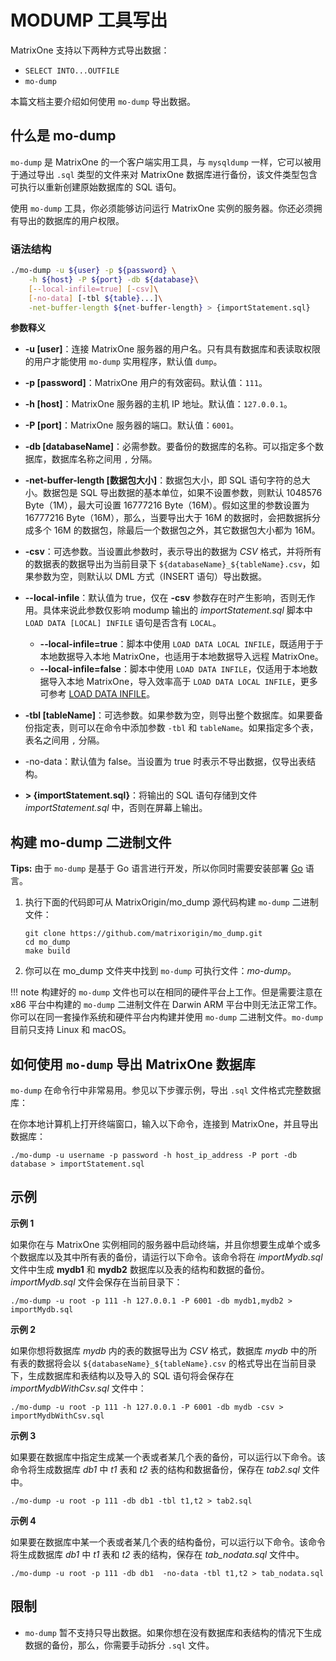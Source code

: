 # MODUMP 工具写出

MatrixOne 支持以下两种方式导出数据：

- `SELECT INTO...OUTFILE`
- `mo-dump`

本篇文档主要介绍如何使用 `mo-dump` 导出数据。

## 什么是 mo-dump

`mo-dump` 是 MatrixOne 的一个客户端实用工具，与 `mysqldump` 一样，它可以被用于通过导出 `.sql` 类型的文件来对 MatrixOne 数据库进行备份，该文件类型包含可执行以重新创建原始数据库的 SQL 语句。

使用 `mo-dump` 工具，你必须能够访问运行 MatrixOne 实例的服务器。你还必须拥有导出的数据库的用户权限。

### 语法结构

```bash
./mo-dump -u ${user} -p ${password} \
    -h ${host} -P ${port} -db ${database}\
    [--local-infile=true] [-csv]\
    [-no-data] [-tbl ${table}...]\
    -net-buffer-length ${net-buffer-length} > {importStatement.sql}
```

**参数释义**

- **-u [user]**：连接 MatrixOne 服务器的用户名。只有具有数据库和表读取权限的用户才能使用 `mo-dump` 实用程序，默认值 `dump`。

- **-p [password]**：MatrixOne 用户的有效密码。默认值：`111`。

- **-h [host]**：MatrixOne 服务器的主机 IP 地址。默认值：`127.0.0.1`。

- **-P [port]**：MatrixOne 服务器的端口。默认值：`6001`。

- **-db [databaseName]**：必需参数。要备份的数据库的名称。可以指定多个数据库，数据库名称之间用 `,` 分隔。

- **-net-buffer-length [数据包大小]**：数据包大小，即 SQL 语句字符的总大小。数据包是 SQL 导出数据的基本单位，如果不设置参数，则默认 1048576 Byte（1M），最大可设置 16777216 Byte（16M）。假如这里的参数设置为 16777216 Byte（16M），那么，当要导出大于 16M 的数据时，会把数据拆分成多个 16M 的数据包，除最后一个数据包之外，其它数据包大小都为 16M。

- **-csv**：可选参数。当设置此参数时，表示导出的数据为 *CSV* 格式，并将所有的数据表的数据导出为当前目录下 `${databaseName}_${tableName}.csv`，如果参数为空，则默认以 DML 方式（INSERT 语句）导出数据。

- **--local-infile**：默认值为 true，仅在 **-csv** 参数存在时产生影响，否则无作用。具体来说此参数仅影响 modump 输出的 *importStatement.sql* 脚本中 `LOAD DATA [LOCAL] INFILE` 语句是否含有 `LOCAL`。
    - **--local-infile=true**：脚本中使用 `LOAD DATA LOCAL INFILE`，既适用于于本地数据导入本地 MatrixOne，也适用于本地数据导入远程 MatrixOne。
    - **--local-infile=false**：脚本中使用 `LOAD DATA INFILE`，仅适用于本地数据导入本地 MatrixOne，导入效率高于 `LOAD DATA LOCAL INFILE`，更多可参考 [LOAD DATA INFILE](../../Reference/SQL-Reference/Data-Manipulation-Language/load-data.md)。

- **-tbl [tableName]**：可选参数。如果参数为空，则导出整个数据库。如果要备份指定表，则可以在命令中添加参数 `-tbl` 和 `tableName`。如果指定多个表，表名之间用 `,` 分隔。

- -no-data：默认值为 false。当设置为 true 时表示不导出数据，仅导出表结构。

- **> {importStatement.sql}**：将输出的 SQL 语句存储到文件 *importStatement.sql* 中，否则在屏幕上输出。

## 构建 mo-dump 二进制文件

__Tips:__ 由于 `mo-dump` 是基于 Go 语言进行开发，所以你同时需要安装部署 <a href="https://go.dev/doc/install" target="_blank">Go</a> 语言。

1. 执行下面的代码即可从 MatrixOrigin/mo_dump 源代码构建 `mo-dump` 二进制文件：

    ```
    git clone https://github.com/matrixorigin/mo_dump.git
    cd mo_dump
    make build
    ```

2. 你可以在 mo_dump 文件夹中找到 `mo-dump` 可执行文件：*mo-dump*。

!!! note
    构建好的 `mo-dump` 文件也可以在相同的硬件平台上工作。但是需要注意在 x86 平台中构建的 `mo-dump` 二进制文件在 Darwin ARM 平台中则无法正常工作。你可以在同一套操作系统和硬件平台内构建并使用 `mo-dump` 二进制文件。`mo-dump` 目前只支持 Linux 和 macOS。

## 如何使用 `mo-dump` 导出 MatrixOne 数据库

`mo-dump` 在命令行中非常易用。参见以下步骤示例，导出 `.sql` 文件格式完整数据库：

在你本地计算机上打开终端窗口，输入以下命令，连接到 MatrixOne，并且导出数据库：

```
./mo-dump -u username -p password -h host_ip_address -P port -db database > importStatement.sql
```

## 示例

**示例 1**

如果你在与 MatrixOne 实例相同的服务器中启动终端，并且你想要生成单个或多个数据库以及其中所有表的备份，请运行以下命令。该命令将在 *importMydb.sql* 文件中生成 **mydb1** 和 **mydb2** 数据库以及表的结构和数据的备份。*importMydb.sql* 文件会保存在当前目录下：

```
./mo-dump -u root -p 111 -h 127.0.0.1 -P 6001 -db mydb1,mydb2 > importMydb.sql
```

**示例 2**

如果你想将数据库 *mydb* 内的表的数据导出为 *CSV* 格式，数据库 *mydb* 中的所有表的数据将会以 `${databaseName}_${tableName}.csv` 的格式导出在当前目录下，生成数据库和表结构以及导入的 SQL 语句将会保存在 *importMydbWithCsv.sql* 文件中：

```
./mo-dump -u root -p 111 -h 127.0.0.1 -P 6001 -db mydb -csv > importMydbWithCsv.sql
```

**示例 3**

如果要在数据库中指定生成某一个表或者某几个表的备份，可以运行以下命令。该命令将生成数据库 *db1* 中 *t1* 表和 *t2* 表的结构和数据备份，保存在 *tab2.sql* 文件中。

```
./mo-dump -u root -p 111 -db db1 -tbl t1,t2 > tab2.sql 
```

**示例 4**

如果要在数据库中某一个表或者某几个表的结构备份，可以运行以下命令。该命令将生成数据库 *db1* 中 *t1* 表和 *t2* 表的结构，保存在 *tab_nodata.sql* 文件中。

```
./mo-dump -u root -p 111 -db db1  -no-data -tbl t1,t2 > tab_nodata.sql
```

## 限制

* `mo-dump` 暂不支持只导出数据。如果你想在没有数据库和表结构的情况下生成数据的备份，那么，你需要手动拆分 `.sql` 文件。
